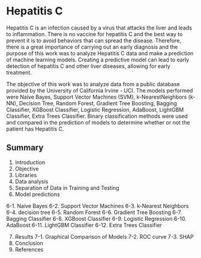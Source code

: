 # Hepatitis C

Hepatitis C is an infection caused by a virus that attacks the liver and leads to inflammation.
There is no vaccine for hepatitis C and the best way to prevent it is to avoid behaviors that can spread the disease. Therefore, there is a great importance of carrying out an early diagnosis and the purpose of this work was to analyze Hepatitis C data and make a prediction of machine learning models. Creating a predictive model can lead to early detection of hepatitis C and other liver diseases, allowing for early treatment.

The objective of this work was to analyze data from a public database provided by the University of California Irvine - UCI. The models performed were Naive Bayes, Support Vector Machines (SVM), k-NearestNeighbors (k-NN), Decision Tree, Random Forest, Gradient Tree Boosting, Bagging Classifier, XGBoost Classifier, Logistic Regression, AdaBoost, LightGBM Classifier, Extra Trees Classifier. Binary classification methods were used and compared in the prediction of models to determine whether or not the patient has Hepatitis C.

## Summary

1. Introduction
2. Objective
3. Libraries
4. Data analysis
5. Separation of Data in Training and Testing
6. Model predictions

  6-1. Naive Bayes
  6-2. Support Vector Machines
  6-3. k-Nearest Neighbors
  6-4. decision tree
  6-5. Random Forest
  6-6. Gradient Tree Boosting
  6-7. Bagging Classifier
  6-8. XGBoost Classifier
  6-9. Logistic Regression
  6-10. AdaBoost
  6-11. LightGBM Classifier
  6-12. Extra Trees Classifier
  
7. Results
  7-1. Graphical Comparison of Models
  7-2. ROC curve
  7-3. SHAP
8. Conclusion
9. References

